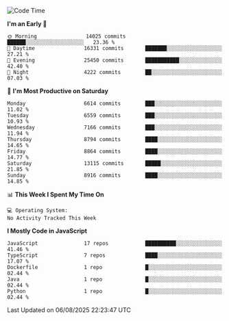 <!--START_SECTION:waka-->
![Code Time](http://img.shields.io/badge/Code%20Time-3%2C498%20hrs%2059%20mins-blue)

**I'm an Early 🐤** 

```text
🌞 Morning                14025 commits       ██████░░░░░░░░░░░░░░░░░░░   23.36 % 
🌆 Daytime                16331 commits       ███████░░░░░░░░░░░░░░░░░░   27.21 % 
🌃 Evening                25450 commits       ███████████░░░░░░░░░░░░░░   42.40 % 
🌙 Night                  4222 commits        ██░░░░░░░░░░░░░░░░░░░░░░░   07.03 % 
```
📅 **I'm Most Productive on Saturday** 

```text
Monday                   6614 commits        ███░░░░░░░░░░░░░░░░░░░░░░   11.02 % 
Tuesday                  6559 commits        ███░░░░░░░░░░░░░░░░░░░░░░   10.93 % 
Wednesday                7166 commits        ███░░░░░░░░░░░░░░░░░░░░░░   11.94 % 
Thursday                 8794 commits        ████░░░░░░░░░░░░░░░░░░░░░   14.65 % 
Friday                   8864 commits        ████░░░░░░░░░░░░░░░░░░░░░   14.77 % 
Saturday                 13115 commits       █████░░░░░░░░░░░░░░░░░░░░   21.85 % 
Sunday                   8916 commits        ████░░░░░░░░░░░░░░░░░░░░░   14.85 % 
```


📊 **This Week I Spent My Time On** 

```text
💻 Operating System: 
No Activity Tracked This Week
```

**I Mostly Code in JavaScript** 

```text
JavaScript               17 repos            ██████████░░░░░░░░░░░░░░░   41.46 % 
TypeScript               7 repos             ████░░░░░░░░░░░░░░░░░░░░░   17.07 % 
Dockerfile               1 repo              █░░░░░░░░░░░░░░░░░░░░░░░░   02.44 % 
Java                     1 repo              █░░░░░░░░░░░░░░░░░░░░░░░░   02.44 % 
Python                   1 repo              █░░░░░░░░░░░░░░░░░░░░░░░░   02.44 % 
```




 Last Updated on 06/08/2025 22:23:47 UTC
<!--END_SECTION:waka-->

<!--
**likaiqiang/likaiqiang** is a ✨ _special_ ✨ repository because its `README.md` (this file) appears on your GitHub profile.

Here are some ideas to get you started:

- 🔭 I’m currently working on ...
- 🌱 I’m currently learning ...
- 👯 I’m looking to collaborate on ...
- 🤔 I’m looking for help with ...
- 💬 Ask me about ...
- 📫 How to reach me: ...
- 😄 Pronouns: ...
- ⚡ Fun fact: ...
-->

